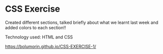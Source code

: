 # CSS Exercise

Created different sections, talked briefly about what we learnt last week and added colors to each section!!

Technology used: HTML and CSS

https://bolumorin.github.io/CSS-EXERCISE-1/
